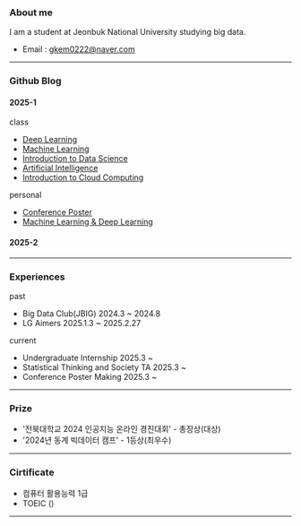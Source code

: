 ### About me 
 I am a student at Jeonbuk National University studying big data.
* Email : gkem0222@naver.com
---
### Github Blog
 #### 2025-1
 
 class
* [Deep Learning](https://sangmin1208.github.io/DL2025/)
* [Machine Learning](https://sangmin1208.github.io/ML2025/)
* [Introduction to Data Science](https://sangmin1208.github.io/DC2025/)
* [Artificial Intelligence](https://sangmin1208.github.io/AI2025/)
* [Introduction to Cloud Computing](https://sangmin1208.github.io/CC2025/)
  
 personal
* [Conference Poster](https://sangmin1208.github.io/poster2025/)
* [Machine Learning & Deep Learning](https://sangmin1208.github.io/ML-DL/)

#### 2025-2
---
### Experiences

past
* Big Data Club(JBIG) 2024.3 ~ 2024.8
* LG Aimers 2025.1.3 ~ 2025.2.27

current
* Undergraduate Internship 2025.3 ~ 
* Statistical Thinking and Society TA  2025.3 ~
* Conference Poster Making 2025.3 ~
---
### Prize
* '전북대학교 2024 인공지능 온라인 경진대회' - 총장상(대상)
* '2024년 동계 빅데이터 캠프' - 1등상(최우수)
---
### Cirtificate
* 컴퓨터 활용능력 1급
* TOEIC ()
---
<!--
**SangMin1208/SangMin1208** is a ✨ _special_ ✨ repository because its `README.md` (this file) appears on your GitHub profile.

Here are some ideas to get you started:

- 🔭 I’m currently working on ...
- 🌱 I’m currently learning ...
- 👯 I’m looking to collaborate on ...
- 🤔 I’m looking for help with ...
- 💬 Ask me about ...
- 📫 How to reach me: ...
- 😄 Pronouns: ...
- ⚡ Fun fact: ...
-->

